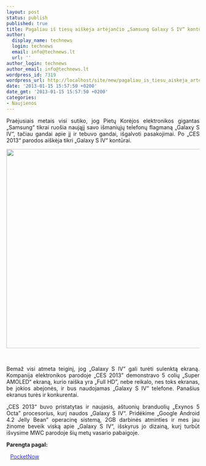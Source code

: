 ```yaml
---
layout: post
status: publish
published: true
title: Pagaliau iš tiesų aiškėja artėjančio „Samsung Galaxy S IV“ kontūrai
author:
  display_name: technews
  login: technews
  email: info@technews.lt
  url: ''
author_login: technews
author_email: info@technews.lt
wordpress_id: 7319
wordpress_url: http://localhost/site/new/pagaliau_is_tiesu_aiskeja_artejancio_samsung_galaxy_s_iv_konturai/
date: '2013-01-15 15:57:50 +0200'
date_gmt: '2013-01-15 15:57:50 +0200'
categories:
- Naujienos
---
```

<p style="text-align:justify">Praėjusiais metais visi sutiko, jog Pietų Korėjos elektronikos gigantas „Samsung“ tikrai ruošia naująjį savo išmaniųjų telefonų flagmaną „Galaxy S IV“, tačiau gandai apie jį ir tebuvo gandai, išgalvoti pasakojimai. Po „CES 2013“ parodos aiškėja tikri „Galaxy S IV“ kontūrai.</p>
<p style="text-align:center"> <a target="blank" href="http://www.technologijos.lt/upload/image/n/technologijos/gsm/S-30566/samsung-galaxy-s-III-dark-touch-640x480.jpg"><img alt="" src="http://www.technologijos.lt/upload/image/n/technologijos/gsm/S-30566/1-samsung-galaxy-s-III-dark-touch-640x480.jpg" style="width: 520px;" /></a></p>
<div style="text-align:center"> <strong></strong><br/><em></em></div>
<div style="text-align:justify"><!--[if gte mso 9]><![endif]--><!--[if gte mso 9]><xml></p>
<p>  Normal<br />
  0</p>
<p>  false<br />
  false<br />
  false</p>
<p>  EN-US<br />
  X-NONE<br />
  X-NONE</p>
<p></xml><![endif]--><!--[if gte mso 9]><![endif]--><!--[if gte mso 10]></p>
<style>
 /* Style Definitions */<br />
 table.MsoNormalTable<br />
	{mso-style-name:"Table Normal";<br />
	mso-style-parent:"";<br />
	line-height:115%;<br />
	font-size:11.0pt;"Calibri","sans-serif";}<br />
</style>
<p><![endif]--></p>
<p><span>Bemaž visi atmeta teiginį, jog &bdquo;Galaxy S IV&ldquo; gali turėti sulenktą ekraną. Kompanija elektronikos parodoje &bdquo;CES 2013&rdquo; demonstravo 5 colių &bdquo;Super AMOLED&ldquo; ekraną, kurio raiška yra &bdquo;Full HD&rdquo;, nebe reikalo, nes toks ekranas, be jokios abejonės, ir bus naudojamas &bdquo;Galaxy S IV&ldquo; telefone. Panašius ekranus turės ir konkurentai.<br /></span></p>
<p><span>&bdquo;CES 2013&ldquo; buvo pristatytas ir naujasis, aštuonių branduolių &bdquo;Exynos 5 Octa&rdquo; procesorius, kurį naudos &bdquo;Galaxy S IV&ldquo;. Pridėkime &bdquo;Google Android </span>4.2 Jelly Bean&rdquo; operacinę sistemą, 2GB <span>darbinės atminties ir mes jau žinome beveik viską apie &bdquo;Galaxy S IV&ldquo;, išskyrus jo dizainą, kurį turbūt išvysime MWC parodoje šių metų vasario pabaigoje.<br /></span></p>
</div>
<p><strong>Parengta pagal:</strong></p>
<p style="margin:0px 0px 0px 10px"><a target="blank" href="http://pocketnow.com/2013/01/14/galaxy-s-iv-five-inch"><span style="color:#2E2EFE">PocketNow</span></a></p>
